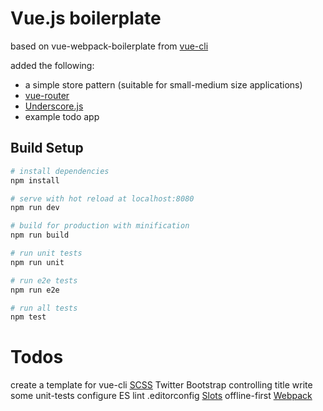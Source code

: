 # Vue.js boilerplate

based on vue-webpack-boilerplate from [vue-cli](https://github.com/vuejs/vue-cli)

added the following:
* a simple store pattern (suitable for small-medium size applications)
* [vue-router](https://router.vuejs.org/en/)
* [Underscore.js](http://underscorejs.org/)
* example todo app

## Build Setup

``` bash
# install dependencies
npm install

# serve with hot reload at localhost:8080
npm run dev

# build for production with minification
npm run build

# run unit tests
npm run unit

# run e2e tests
npm run e2e

# run all tests
npm test
```

# Todos
create a template for vue-cli
[SCSS](https://github.com/vuejs/vue-loader/issues/363)
Twitter Bootstrap
controlling title
write some unit-tests
configure ES lint
.editorconfig
[Slots](https://vuejs.org/v2/guide/components.html#Content-Distribution-with-Slots)
offline-first
[Webpack](https://vuejs-templates.github.io/webpack/)
